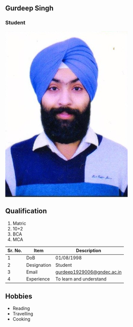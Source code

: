 ## Gurdeep Singh

### Student

![Display picture](Photos/Gurdeep.jpg)

## Qualification

1. Matric 
2. 10+2
3. BCA
4. MCA


| Sr. No. | Item        | Description     |
| ------- | ----------- | --------------- |
| 1       | DoB         | 01/08/1998      |
| 2       | Designation | Student         |
| 3       | Email       | gurdeep1929006@gndec.ac.in |
| 4       | Experience  | To learn and understand            |

## Hobbies

- Reading
- Travelling
- Cooking

